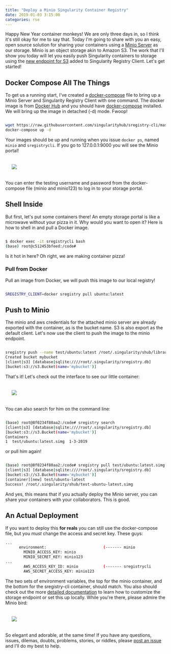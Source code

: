 ```yaml
---
title: "Deploy a Minio Singularity Container Registry"
date: 2019-01-03 3:15:00
categories: rse
---
```


Happy New Year container monkeys! We are only three days in, so I think it's still okay
for me to say that. Today I'm going to share with you an easy, open source
solution for sharing your containers using a [Minio Server](https://docs.minio.io/docs/minio-docker-quickstart-guide)
as our storage. Minio is an object storage akin to Amazon S3.
The work that I'll show you today will let you easily push Singularity containers
to storage using the [new endpoint for S3](https://singularityhub.github.io/sregistry-cli/client-s3)
added to Singularity Registry Client. Let's get started!

## Docker Compose All The Things

To get us a running start, I've created a [docker-compose](https://github.com/singularityhub/sregistry-cli/blob/master/examples/docker/docker-compose.yml) file to bring up a Minio Server and Singularity Registry Client with
one command. The docker image is from [Docker Hub](https://cloud.docker.com/repository/docker/vanessa/sregistry-cli)
and you should have [docker-compose](https://docs.docker.com/compose/install/) installed.
We will bring up the image in detached (-d) mode. Fwoop!

```bash

wget https://raw.githubusercontent.com/singularityhub/sregistry-cli/master/examples/docker/docker-compose.yml
docker-compose up -d

```

Your images should be up and running when you issue `docker ps`, named `minio` and `sregistrycli`.
If you go to 127.0.0.1:9000 you will see the Minio portal!

<div style="padding:20px; width:100%">
<img src="https://singularityhub.github.io/sregistry-cli/img/aws-minio1.png">
</div>

You can enter the testing username and password from the docker-compose file (minio and minio123) 
to log in to your storage portal.

## Shell Inside

But first, let's put some containers there! An empty storage portal is like
a microwave without your pizza in it. Why would you want to open it?
Here is how to shell in and pull a Docker image.

```bash

$ docker exec -it sregistrycli bash
(base) root@c512453bfeed:/code# 

```

Is it hot in here? Oh right, we are making container pizza!

### Pull from Docker

Pull an image from Docker, we will push this image to our local registry!

```bash

SREGISTRY_CLIENT=docker sregistry pull ubuntu:latest

```

## Push to Minio

The minio and aws credentials for the attached minio server are already exported
with the container, as is the bucket name. S3 is also export as the default client. 
Let's now use the client  to push the image to the minio endpoint.

```bash

sregistry push --name test/ubuntu:latest /root/.singularity/shub/library-ubuntu-latest-latest.simg
Created bucket mybucket
[client|s3] [database|sqlite:////root/.singularity/sregistry.db]
[bucket:s3://s3.Bucket(name='mybucket')]

```

That's it! Let's check out the interface to see our little container:


<div style="padding:20px">
<img src="https://vsoch.github.io/assets/images/posts/minio/minio-browser.png">
</div>


You can also search for him on the command line:

```bash

(base) root@8f0234f80aa2:/code# sregistry search
[client|s3] [database|sqlite:////root/.singularity/sregistry.db]
[bucket:s3://s3.Bucket(name='mybucket')]
Containers
1  test/ubuntu:latest.simg	1-3-2019	

```

or pull him again!

```bash

(base) root@8f0234f80aa2:/code# sregistry pull test/ubuntu:latest.simg
[client|s3] [database|sqlite:////root/.singularity/sregistry.db]
[bucket:s3://s3.Bucket(name='mybucket')]
[container][new] test/ubuntu-latest
Success! /root/.singularity/shub/test-ubuntu-latest.simg

```

And yes, this means that if you actually deploy the Minio server, you can
share your containers with your collaborators. This is good.

## An Actual Deployment

If you want to deploy this <strong>for reals</strong> you can still use the docker-compose
file, but you *must* change the access and secret key.  These guys:

```bash
...
      environment:                         (------- minio
        MINIO_ACCESS_KEY: minio
        MINIO_SECRET_KEY: minio123
...
        AWS_ACCESS_KEY_ID: minio           (------- sregistrycli
        AWS_SECRET_ACCESS_KEY: minio123
```

The two sets of environment variables, the top for the minio container, and the
bottom for the sregistry-cli container, should match. You also should
check out the more <a href="https://singularityhub.github.io/sregistry-cli/client-s3">detailed documentation</a> 
to learn how to customize the storage endpoint or set this up locally. While
you're there, please admire the Minio bird:

<div style="padding:20px">
<img src="https://singularityhub.github.io/sregistry-cli/img/aws-minio2.png">
</div>

So elegant and adorable, at the same time! If you have any questions, issues, dilemas,
doubts, problems, stories, or riddles, please 
<a href="https://github.com/singularityhub/sregistry-cli" target="_blank"> post an issue</a>
and I'll do my best to help.
